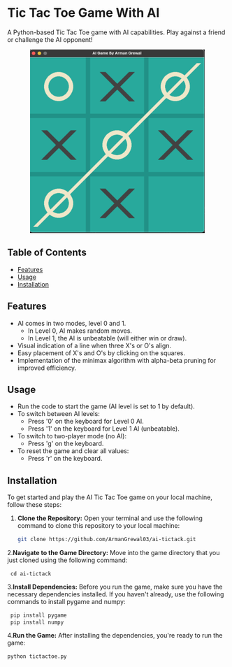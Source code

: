 # Tic Tac Toe Game With AI

A Python-based Tic Tac Toe game with AI capabilities. Play against a friend or challenge the AI opponent!

<div align="center">
  <img src="./images/screenshot.png" alt="Project Screenshot" width="400">
</div>

## Table of Contents

- [Features](#features)
- [Usage](#usage)
- [Installation](#installation)

## Features

- AI comes in two modes, level 0 and 1.
  - In Level 0, AI makes random moves.
  - In Level 1, the AI is unbeatable (will either win or draw).
- Visual indication of a line when three X's or O's align.
- Easy placement of X's and O's by clicking on the squares.
- Implementation of the minimax algorithm with alpha-beta pruning for improved efficiency.

## Usage

- Run the code to start the game (AI level is set to 1 by default).
- To switch between AI levels:
  - Press '0' on the keyboard for Level 0 AI.
  - Press '1' on the keyboard for Level 1 AI (unbeatable).
- To switch to two-player mode (no AI):
  - Press 'g' on the keyboard.
- To reset the game and clear all values:
  - Press 'r' on the keyboard.

## Installation

To get started and play the AI Tic Tac Toe game on your local machine, follow these steps:

1. **Clone the Repository:**
  Open your terminal and use the following command to clone this repository to your local machine:
   ```bash
   git clone https://github.com/ArmanGrewal03/ai-tictack.git
2.**Navigate to the Game Directory:**
  Move into the game directory that you just cloned using the following command:
  ```plaintext
   cd ai-tictack
  ```
3.**Install Dependencies:**
  Before you run the game, make sure you have the necessary dependencies installed. If you haven't already, use         the following commands to install pygame and numpy:
  ```plaintext
   pip install pygame
   pip install numpy
  ```
4.**Run the Game:**
  After installing the dependencies, you're ready to run the game:
  ```plaintext
  python tictactoe.py
  ```

  


